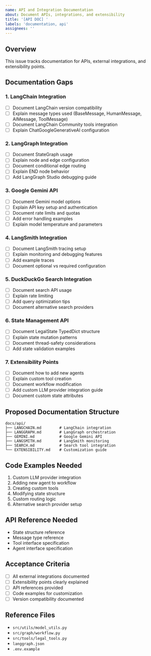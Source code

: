 ```yaml
---
name: API and Integration Documentation
about: Document APIs, integrations, and extensibility
title: '[API DOC] '
labels: 'documentation, api'
assignees: ''
---
```


## Overview
This issue tracks documentation for APIs, external integrations, and extensibility points.

## Documentation Gaps

### 1. LangChain Integration
- [ ] Document LangChain version compatibility
- [ ] Explain message types used (BaseMessage, HumanMessage, AIMessage, ToolMessage)
- [ ] Document LangChain Community tools integration
- [ ] Explain ChatGoogleGenerativeAI configuration

### 2. LangGraph Integration
- [ ] Document StateGraph usage
- [ ] Explain node and edge configuration
- [ ] Document conditional edge routing
- [ ] Explain END node behavior
- [ ] Add LangGraph Studio debugging guide

### 3. Google Gemini API
- [ ] Document Gemini model options
- [ ] Explain API key setup and authentication
- [ ] Document rate limits and quotas
- [ ] Add error handling examples
- [ ] Explain model temperature and parameters

### 4. LangSmith Integration
- [ ] Document LangSmith tracing setup
- [ ] Explain monitoring and debugging features
- [ ] Add example traces
- [ ] Document optional vs required configuration

### 5. DuckDuckGo Search Integration
- [ ] Document search API usage
- [ ] Explain rate limiting
- [ ] Add query optimization tips
- [ ] Document alternative search providers

### 6. State Management API
- [ ] Document LegalState TypedDict structure
- [ ] Explain state mutation patterns
- [ ] Document thread-safety considerations
- [ ] Add state validation examples

### 7. Extensibility Points
- [ ] Document how to add new agents
- [ ] Explain custom tool creation
- [ ] Document workflow modification
- [ ] Add custom LLM provider integration guide
- [ ] Document custom state attributes

## Proposed Documentation Structure
```
docs/api/
├── LANGCHAIN.md        # LangChain integration
├── LANGGRAPH.md        # LangGraph orchestration
├── GEMINI.md           # Google Gemini API
├── LANGSMITH.md        # LangSmith monitoring
├── SEARCH.md           # Search tool integration
└── EXTENSIBILITY.md    # Customization guide
```

## Code Examples Needed
1. Custom LLM provider integration
2. Adding new agent to workflow
3. Creating custom tools
4. Modifying state structure
5. Custom routing logic
6. Alternative search provider setup

## API Reference Needed
- State structure reference
- Message type reference
- Tool interface specification
- Agent interface specification

## Acceptance Criteria
- [ ] All external integrations documented
- [ ] Extensibility points clearly explained
- [ ] API references provided
- [ ] Code examples for customization
- [ ] Version compatibility documented

## Reference Files
- `src/utils/model_utils.py`
- `src/graph/workflow.py`
- `src/tools/legal_tools.py`
- `langgraph.json`
- `.env.example`
